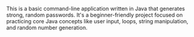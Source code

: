 This is a basic command-line application written in Java that generates strong, random passwords. It's a beginner-friendly project focused on practicing core Java concepts like user input, loops, string manipulation, and random number generation.

